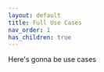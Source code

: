 ```yaml
---
layout: default
title: Full Use Cases
nav_order: 1
has_children: true
---
```



Here's gonna be use cases
